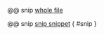@@ snip [whole file](../../test/resources/reference.conf)

@@ snip [snip snippet](../../test/resources/reference.conf) { #snip }
